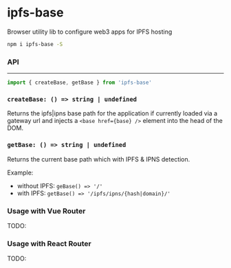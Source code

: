 # ipfs-base
Browser utility lib to configure web3 apps for IPFS hosting

```sh
npm i ipfs-base -S
```

### API
---
```js
import { createBase, getBase } from 'ipfs-base'
```

### `createBase: () => string | undefined`
Returns the ipfs|ipns base path for the application if currently loaded via a gateway url and injects a `<base href={base} />` element into the head of the DOM.

### `getBase: () => string | undefined`
Returns the current base path which with IPFS & IPNS detection.

Example:
- without IPFS: `geBase() => '/'` 
- with IPFS: `getBase() => '/ipfs/ipns/{hash|domain}/'`

### Usage with Vue Router

TODO:

### Usage with React Router

TODO:
